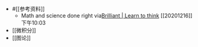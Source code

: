 - #[[参考资料]]
    - Math and science done right
via[Brilliant | Learn to think](https://brilliant.org/?utm_medium=sponsor&utm_source=podcast&utm_campaign=collegeinfogeek_280920)
[[20201216]] 下午10:03
- [[微积分]]
- [[图论]]

